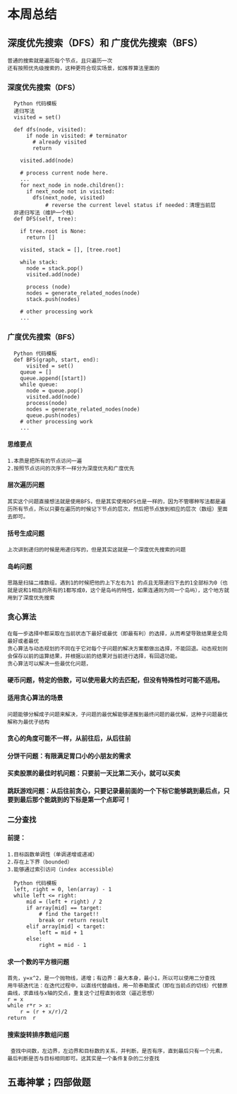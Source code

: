 # 本周总结
## 深度优先搜索（DFS）和 广度优先搜索（BFS）
    普通的搜索就是遍历每个节点，且只遍历一次
    还有按照优先级搜索的，这种更符合现实场景，如推荐算法里面的
### 深度优先搜索（DFS）
      Python 代码模板
      递归写法
      visited = set() 

      def dfs(node, visited):
          if node in visited: # terminator
            # already visited 
            return 

        visited.add(node) 

        # process current node here. 
        ...
        for next_node in node.children(): 
          if next_node not in visited: 
            dfs(next_node, visited)
                # reverse the current level status if needed：清理当前层
      非递归写法（维护一个栈）
      def DFS(self, tree): 

        if tree.root is None: 
          return [] 

        visited, stack = [], [tree.root]

        while stack: 
          node = stack.pop() 
          visited.add(node)

          process (node) 
          nodes = generate_related_nodes(node) 
          stack.push(nodes) 

        # other processing work 
        ...
### 广度优先搜索（BFS）
      Python 代码模板
      def BFS(graph, start, end):
          visited = set()
        queue = [] 
        queue.append([start]) 
        while queue: 
          node = queue.pop() 
          visited.add(node)
          process(node) 
          nodes = generate_related_nodes(node) 
          queue.push(nodes)
        # other processing work 
        ...
#### 思维要点
    1.本质是把所有的节点访问一遍
    2.按照节点访问的次序不一样分为深度优先和广度优先
#### 层次遍历问题
    其实这个问题直接想法就是使用BFS，但是其实使用DFS也是一样的，因为不管哪种写法都是遍历所有节点，所以只要在遍历的时候记下节点的层次，然后把节点放到相应的层次（数组）里面去即可。
#### 括号生成问题
    上次讲到递归的时候是用递归写的，但是其实这就是一个深度优先搜索的问题
#### 岛屿问题
    思路是扫描二维数组，遇到1的时候把他的上下左右为1 的点且无限递归下去的1全部标为0（也就是说和1相连的所有的1都写成0，这个是岛屿的特性，如果连通则为同一个岛屿），这个地方就用到了深度优先搜索


### 贪心算法
    在每一步选择中都采取在当前状态下最好或最优（即最有利）的选择，从而希望导致结果是全局最好或者最优
    贪心算法与动态规划的不同在于它对每个子问题的解决方案都做出选择，不能回退。动态规划则会保存以前的运算结果，并根据以前的结果对当前进行选择，有回退功能。
    贪心算法可以解决一些最优化问题，
#### 硬币问题，特定的倍数，可以使用最大的去匹配，但没有特殊性时可能不适用。
#### 适用贪心算法的场景
    问题能够分解成子问题来解决，子问题的最优解能够递推到最终问题的最优解，这种子问题最优解称为最优子结构
#### 贪心的角度可能不一样，从前往后，从后往前

#### 分饼干问题：有限满足胃口小的小朋友的需求
#### 买卖股票的最佳时机问题：只要前一天比第二天小，就可以买卖
#### 跳跃游戏问题：从后往前贪心，只要记录最前面的一个下标它能够跳到最后点，只要到最后那个能跳到的下标是第一个点即可！


### 二分查找
 #### 前提：
    1.目标函数单调性（单调递增或递减）
    2.存在上下界（bounded）
    3.能够通过索引访问（index accessible）
    
      Python 代码模板
      left, right = 0, len(array) - 1 
      while left <= right: 
          mid = (left + right) / 2 
          if array[mid] == target: 
              # find the target!! 
              break or return result 
          elif array[mid] < target: 
              left = mid + 1 
          else: 
              right = mid - 1
#### 求一个数的平方根问题
    首先，y=x^2，是一个抛物线，递增；有边界：最大本身，最小1，所以可以使用二分查找
    用牛顿迭代法：在迭代过程中，以直线代替曲线，用一阶泰勒展式（即在当前点的切线）代替原曲线，求直线与x轴的交点，重复这个过程直到收敛（逼近思想）
    r = x
    while r*r > x:
        r = (r + x/r)/2 
    return  r
#### 搜索旋转排序数组问题
     查找中间数，左边界，左边界和目标数的关系，并判断，是否有序，直到最后只有一个元素，最后判断是否与目标相同即可。这其实是一个条件复杂的二分查找
     
## 五毒神掌；四部做题
